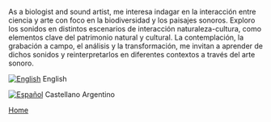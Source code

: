 
As a biologist and sound artist, me interesa indagar en la interacción entre ciencia y arte con foco en la biodiversidad y los paisajes sonoros. Exploro los sonidos en distintos escenarios de interacción naturaleza-cultura, como elementos clave del patrimonio natural y cultural. La contemplación, la grabación a campo, el análisis y la transformación, me invitan a aprender de dichos sonidos y reinterpretarlos en diferentes contextos a través del arte sonoro.


[![English](https://pepiamodeo.github.io/img/Flag_of_United_States-128x67.png)](https://pepiamodeo.github.io/en/)
English

[![Español](https://pepiamodeo.github.io/img/Flag_of_Argentina-128x80.png)](https://pepiamodeo.github.io/es/)
Castellano Argentino

[Home](./)
